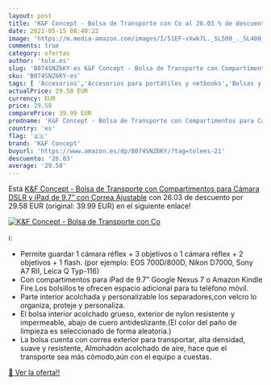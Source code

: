 ```yaml
---
layout: post
title: 'K&F Concept - Bolsa de Transporte con Co al 26.03 % de descuento'
date: 2021-05-15 08:40:22
image: 'https://m.media-amazon.com/images/I/51EF-vXwk7L._SL500_._SL400_.jpg'
comments: true
category: ofertas
author: 'tole.es'
slug: 'B074SNZ6KY-es K&F Concept - Bolsa de Transporte con Compartimentos para...'
sku: 'B074SNZ6KY-es'
tags: [ 'Accesorios','Accesorios para portátiles y netbooks','Bolsas y fundas para portátiles y netbooks','Informática','ipad','k&f concept', ]
actualPrice: 29.58 EUR
currency: EUR
price: 29.58
comparePrice: 39.99 EUR
prodname: 'K&F Concept - Bolsa de Transporte con Compartimentos para Cámara DSLR y iPad de 9.7”  con Correa Ajustable'
country: 'es'
flag: '🇪🇸'
brand: 'K&F Concept'
buyurl: 'https://www.amazon.es/dp/B074SNZ6KY/?tag=tolees-21'
descuento: '26.03'
average: '29.58'
---
```


Está [K&F Concept - Bolsa de Transporte con Compartimentos para Cámara DSLR y iPad de 9.7”  con Correa Ajustable](https://www.amazon.es/dp/B074SNZ6KY/?tag=tolees-21) con 26.03 de descuento por 29.58 EUR (original: 39.99 EUR) en el siguiente enlace!

[![K&F Concept - Bolsa de Transporte con Co](https://m.media-amazon.com/images/I/51EF-vXwk7L._SL500_._SL400_.jpg)](https://www.amazon.es/dp/B074SNZ6KY/?tag=tolees-21)

ℹ️:

- Permite guardar 1 cámara réflex + 3 objetivos o 1 cámara réflex + 2 objetivos + 1 flash. (por ejemplo: EOS 700D/800D, Nikon D7000, Sony A7 RⅡ, Leica Q Typ-116)
- Con compartimentos para iPad de 9.7” Google Nexus 7 o Amazon Kindle Fire.Los bolsillos te ofrecen espacio adicional para tu teléfono móvil.
- Parte interior acolchada y personalizable los separadores,con velcro lo organiza, proteje y personaliza.
- El bolsa interior acolchado grueso, exterior de nylon resistente y impermeable, abajo de cuero antideslizante.(El color del paño de limpieza es seleccionado de forma aleatoria.)
- La bolsa cuenta con correa exterior para transportar, alta densidad, suave y resistente, Almohadón acolchado de aire, hace que el transporte sea más cómodo,aún con el equipo a cuestas.

[🛒 Ver la oferta!!](https://www.amazon.es/dp/B074SNZ6KY/?tag=tolees-21)

